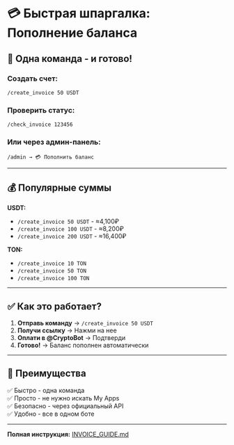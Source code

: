 # 💳 Быстрая шпаргалка: Пополнение баланса

## 🚀 Одна команда - и готово!

### Создать счет:
```
/create_invoice 50 USDT
```

### Проверить статус:
```
/check_invoice 123456
```

### Или через админ-панель:
```
/admin → 💳 Пополнить баланс
```

---

## 💰 Популярные суммы

**USDT:**
- `/create_invoice 50 USDT` - ≈4,100₽
- `/create_invoice 100 USDT` - ≈8,200₽
- `/create_invoice 200 USDT` - ≈16,400₽

**TON:**
- `/create_invoice 10 TON`
- `/create_invoice 50 TON`
- `/create_invoice 100 TON`

---

## ✅ Как это работает?

1. **Отправь команду** → `/create_invoice 50 USDT`
2. **Получи ссылку** → Нажми на нее
3. **Оплати в @CryptoBot** → Подтверди
4. **Готово!** → Баланс пополнен автоматически

---

## 🎯 Преимущества

✅ Быстро - одна команда  
✅ Просто - не нужно искать My Apps  
✅ Безопасно - через официальный API  
✅ Удобно - все в одном боте  

---

**Полная инструкция:** [INVOICE_GUIDE.md](INVOICE_GUIDE.md)
